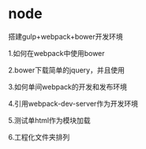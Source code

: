 # node
搭建gulp+webpack+bower开发环境

1.如何在webpack中使用bower

2.bower下载简单的jquery，并且使用

3.如何单间webpack的开发和发布环境

4.引用webpack-dev-server作为开发环境

5.测试单html作为模块加载

6.工程化文件夹排列
